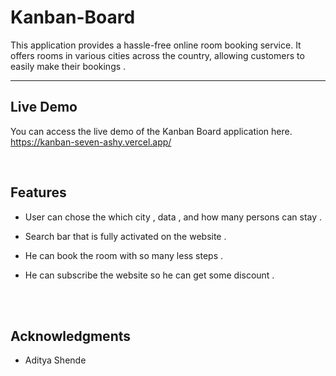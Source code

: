 # Kanban-Board

This application provides a hassle-free online room booking service. It offers rooms in various cities across the country, allowing customers to easily make their bookings . 

<hr/>


## Live Demo

You can access the live demo of the Kanban Board application here.
https://kanban-seven-ashy.vercel.app/

<br/>



## Features
- User can chose the which city , data , and how many persons can stay .

- Search bar that is fully activated on the website .

- He can book the room with so many less steps .

- He can subscribe the website so he can  get some discount .
<br/>
<br/>

##  Acknowledgments

- Aditya Shende 
